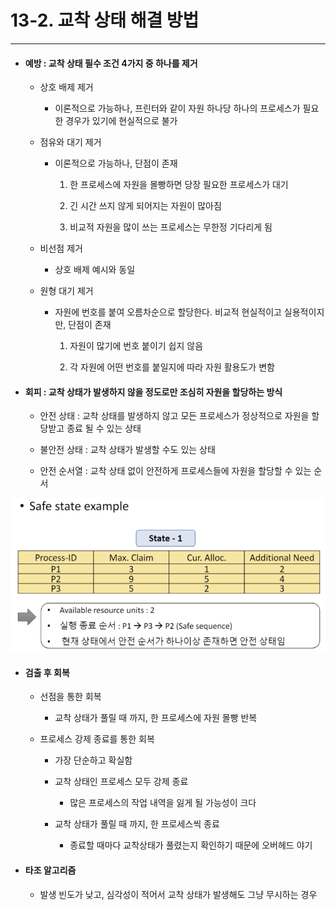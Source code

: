 # 13-2. 교착 상태 해결 방법

---

- #### 예방 : 교착 상태 필수 조건 4가지 중 하나를 제거
  
  - 상호 배제 제거
    
    - 이론적으로 가능하나, 프린터와 같이 자원 하나당 하나의 프로세스가 필요한 경우가 있기에 현실적으로 불가
  
  - 점유와 대기 제거
    
    - 이론적으로 가능하나, 단점이 존재
      
      1) 한 프로세스에 자원을 몰빵하면 당장 필요한 프로세스가 대기
      
      2) 긴 시간 쓰지 않게 되어지는 자원이 많아짐
      
      3) 비교적 자원을 많이 쓰는 프로세스는 무한정 기다리게 됨
  
  - 비선점 제거
    
    - 상호 배제 예시와 동일
  
  - 원형 대기 제거
    
    - 자원에 번호를 붙여 오름차순으로 할당한다. 비교적 현실적이고 실용적이지만, 단점이 존재
      
      1) 자원이 많기에 번호 붙이기 쉽지 않음
      
      2) 각 자원에 어떤 번호를 붙일지에 따라 자원 활용도가 변함

- #### 회피 : 교착 상태가 발생하지 않을 정도로만 조심히 자원을 할당하는 방식
  
  - 안전 상태 : 교착 상태를 발생하지 않고 모든 프로세스가 정상적으로 자원을 할당받고 종료 될 수 있는 상태
  
  - 불안전 상태 : 교착 상태가 발생할 수도 있는 상태
  
  - 안전 순서열 : 교착 상태 없이 안전하게 프로세스들에 자원을 할당할 수 있는 순서

![](13-2.%20교착%20상태%20해결%20방법_assets/2022-10-19-01-13-18-image.png)

- #### 검출 후 회복
  
  - 선점을 통한 회복
    
    - 교착 상태가 풀릴 때 까지, 한 프로세스에 자원 몰빵 반복
  
  - 프로세스 강제 종료를 통한 회복
    
    - 가장 단순하고 확실함
    
    - 교착 상태인 프로세스 모두 강제 종료
      
      - 많은 프로세스의 작업 내역을 잃게 될 가능성이 크다
    
    - 교착 상태가 풀릴 때 까지, 한 프로세스씩 종료
      
      - 종료할 때마다 교착상태가 풀렸는지 확인하기 때문에 오버헤드 야기

- #### 타조 알고리즘
  
  - 발생 빈도가 낮고, 심각성이 적어서 교착 상태가 발생해도 그냥 무시하는 경우
